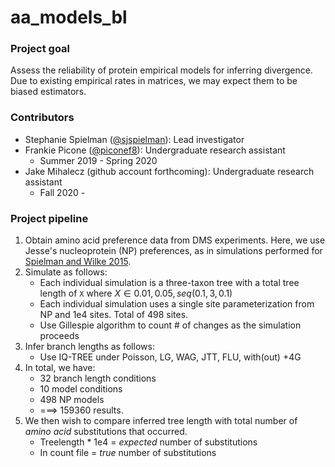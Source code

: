 # aa\_models_bl


### Project goal
Assess the reliability of protein empirical models for inferring divergence. Due to existing empirical rates in matrices, we may expect them to be biased estimators.

### Contributors
+ Stephanie Spielman ([@sjspielman](https://github.com/sjspielman)): Lead investigator
+ Frankie Picone ([@piconef8](https://github.com/piconef8)): Undergraduate research assistant
	+ Summer 2019 - Spring 2020
+ Jake Mihalecz (github account forthcoming): Undergraduate research assistant
	+ Fall 2020 - 


### Project pipeline

1. Obtain amino acid preference data from DMS experiments. Here, we use Jesse's nucleoprotein (NP) preferences, as in simulations performed for [Spielman and Wilke 2015](https://github.com/sjspielman/publications/blob/master/2015_SpielmanWilke_MBE.pdf).
2. Simulate as follows:
	+ Each individual simulation is a three-taxon tree with a total tree length of `X` where $X \in {0.01, 0.05, seq(0.1, 3, 0.1)}$
	+ Each individual simulation uses a single site parameterization from NP and 1e4 sites. Total of 498 sites.
	+ Use Gillespie algorithm to count # of changes as the simulation proceeds
3. Infer branch lengths as follows:
	+ Use IQ-TREE under Poisson, LG, WAG, JTT, FLU, with(out) +4G 
4. In total, we have:
	+ 32 branch length conditions
	+ 10 model conditions
	+ 498 NP models
	+ ===> 159360 results.
5. We then wish to compare inferred tree length with total number of *amino acid* substitutions that occurred. 
	+ Treelength * 1e4 = *expected* number of substitutions
	+ In count file    = *true* number of substitutions
